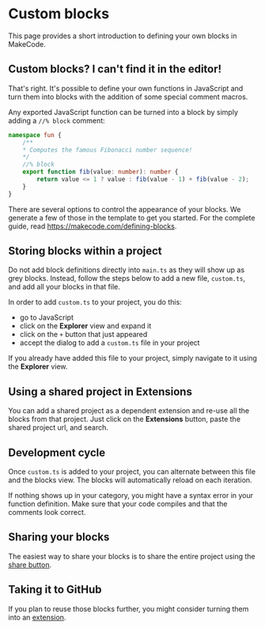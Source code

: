 # Custom blocks

This page provides a short introduction to defining your own blocks in MakeCode.

## Custom blocks? I can't find it in the editor!

That's right. It's possible to define your own functions in JavaScript and turn them into blocks with the addition of some special comment macros.

Any exported JavaScript function can be turned into a block by simply adding a `//% block` comment:

```typescript
namespace fun {
    /**
    * Computes the famous Fibonacci number sequence!
    */
    //% block
    export function fib(value: number): number {
        return value <= 1 ? value : fib(value - 1) + fib(value - 2);
    }
}
```

There are several options to control the appearance of your blocks. We generate a few of those in the template to get you started. For the complete guide, read https://makecode.com/defining-blocks.

## Storing blocks within a project

Do not add block definitions directly into `main.ts` as they will show up as grey blocks. Instead, follow the steps below to add a new file, `custom.ts`, and add all your blocks in that file.

In order to add `custom.ts` to your project, you do this:

* go to JavaScript
* click on the **Explorer** view and expand it
* click on the `+` button that just appeared
* accept the dialog to add a `custom.ts` file in your project

If you already have added this file to your project, simply navigate to it using the **Explorer** view.

## Using a shared project in **Extensions**

You can add a shared project as a dependent extension and re-use all the blocks from that project. Just click on the **Extensions** button, paste the shared project url, and search.

## Development cycle

Once `custom.ts` is added to your project, you can alternate between this file and the blocks view. The blocks will automatically reload on each iteration.

If nothing shows up in your category, you might have a syntax error in your function definition. Make sure that your code compiles and that the comments look correct.

## Sharing your blocks

The easiest way to share your blocks is to share the entire project using the [share button](/share).

## Taking it to GitHub

If you plan to reuse those blocks further, you might consider turning them into an [extension](/extensions).